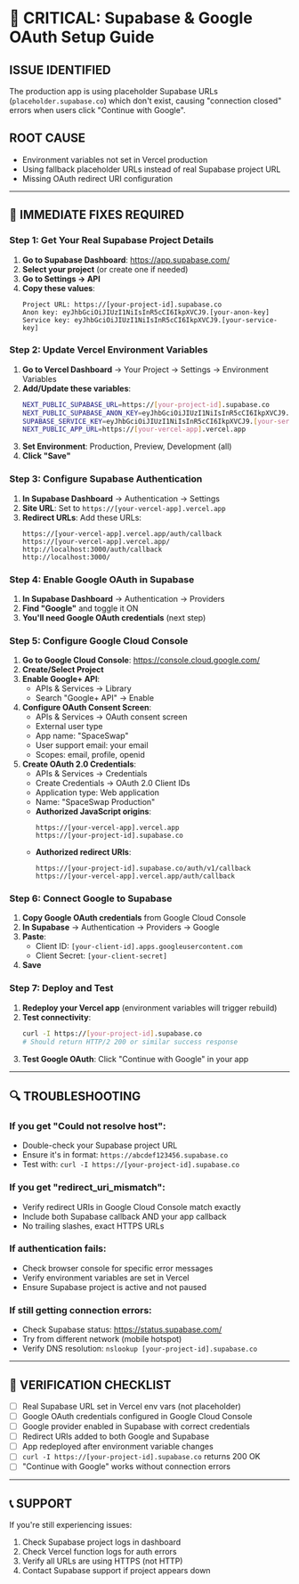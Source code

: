 # 🚨 CRITICAL: Supabase & Google OAuth Setup Guide

## **ISSUE IDENTIFIED**
The production app is using placeholder Supabase URLs (`placeholder.supabase.co`) which don't exist, causing "connection closed" errors when users click "Continue with Google".

## **ROOT CAUSE**
- Environment variables not set in Vercel production
- Using fallback placeholder URLs instead of real Supabase project URL
- Missing OAuth redirect URI configuration

---

## **🔧 IMMEDIATE FIXES REQUIRED**

### **Step 1: Get Your Real Supabase Project Details**

1. **Go to Supabase Dashboard**: https://app.supabase.com/
2. **Select your project** (or create one if needed)
3. **Go to Settings → API**
4. **Copy these values**:
   ```
   Project URL: https://[your-project-id].supabase.co
   Anon key: eyJhbGciOiJIUzI1NiIsInR5cCI6IkpXVCJ9.[your-anon-key]
   Service key: eyJhbGciOiJIUzI1NiIsInR5cCI6IkpXVCJ9.[your-service-key]
   ```

### **Step 2: Update Vercel Environment Variables**

1. **Go to Vercel Dashboard** → Your Project → Settings → Environment Variables
2. **Add/Update these variables**:
   ```bash
   NEXT_PUBLIC_SUPABASE_URL=https://[your-project-id].supabase.co
   NEXT_PUBLIC_SUPABASE_ANON_KEY=eyJhbGciOiJIUzI1NiIsInR5cCI6IkpXVCJ9.[your-anon-key]
   SUPABASE_SERVICE_KEY=eyJhbGciOiJIUzI1NiIsInR5cCI6IkpXVCJ9.[your-service-key]
   NEXT_PUBLIC_APP_URL=https://[your-vercel-app].vercel.app
   ```
3. **Set Environment**: Production, Preview, Development (all)
4. **Click "Save"**

### **Step 3: Configure Supabase Authentication**

1. **In Supabase Dashboard** → Authentication → Settings
2. **Site URL**: Set to `https://[your-vercel-app].vercel.app`
3. **Redirect URLs**: Add these URLs:
   ```
   https://[your-vercel-app].vercel.app/auth/callback
   https://[your-vercel-app].vercel.app/
   http://localhost:3000/auth/callback
   http://localhost:3000/
   ```

### **Step 4: Enable Google OAuth in Supabase**

1. **In Supabase Dashboard** → Authentication → Providers
2. **Find "Google"** and toggle it ON
3. **You'll need Google OAuth credentials** (next step)

### **Step 5: Configure Google Cloud Console**

1. **Go to Google Cloud Console**: https://console.cloud.google.com/
2. **Create/Select Project**
3. **Enable Google+ API**:
   - APIs & Services → Library
   - Search "Google+ API" → Enable
4. **Configure OAuth Consent Screen**:
   - APIs & Services → OAuth consent screen
   - External user type
   - App name: "SpaceSwap"
   - User support email: your email
   - Scopes: email, profile, openid
5. **Create OAuth 2.0 Credentials**:
   - APIs & Services → Credentials
   - Create Credentials → OAuth 2.0 Client IDs
   - Application type: Web application
   - Name: "SpaceSwap Production"
   - **Authorized JavaScript origins**:
     ```
     https://[your-vercel-app].vercel.app
     https://[your-project-id].supabase.co
     ```
   - **Authorized redirect URIs**:
     ```
     https://[your-project-id].supabase.co/auth/v1/callback
     https://[your-vercel-app].vercel.app/auth/callback
     ```

### **Step 6: Connect Google to Supabase**

1. **Copy Google OAuth credentials** from Google Cloud Console
2. **In Supabase** → Authentication → Providers → Google
3. **Paste**:
   - Client ID: `[your-client-id].apps.googleusercontent.com`
   - Client Secret: `[your-client-secret]`
4. **Save**

### **Step 7: Deploy and Test**

1. **Redeploy your Vercel app** (environment variables will trigger rebuild)
2. **Test connectivity**:
   ```bash
   curl -I https://[your-project-id].supabase.co
   # Should return HTTP/2 200 or similar success response
   ```
3. **Test Google OAuth**: Click "Continue with Google" in your app

---

## **🔍 TROUBLESHOOTING**

### **If you get "Could not resolve host"**:
- Double-check your Supabase project URL
- Ensure it's in format: `https://abcdef123456.supabase.co`
- Test with: `curl -I https://[your-project-id].supabase.co`

### **If you get "redirect_uri_mismatch"**:
- Verify redirect URIs in Google Cloud Console match exactly
- Include both Supabase callback AND your app callback
- No trailing slashes, exact HTTPS URLs

### **If authentication fails**:
- Check browser console for specific error messages
- Verify environment variables are set in Vercel
- Ensure Supabase project is active and not paused

### **If still getting connection errors**:
- Check Supabase status: https://status.supabase.com/
- Try from different network (mobile hotspot)
- Verify DNS resolution: `nslookup [your-project-id].supabase.co`

---

## **🚀 VERIFICATION CHECKLIST**

- [ ] Real Supabase URL set in Vercel env vars (not placeholder)
- [ ] Google OAuth credentials configured in Google Cloud Console
- [ ] Google provider enabled in Supabase with correct credentials
- [ ] Redirect URIs added to both Google and Supabase
- [ ] App redeployed after environment variable changes
- [ ] `curl -I https://[your-project-id].supabase.co` returns 200 OK
- [ ] "Continue with Google" works without connection errors

---

## **📞 SUPPORT**

If you're still experiencing issues:
1. Check Supabase project logs in dashboard
2. Check Vercel function logs for auth errors  
3. Verify all URLs are using HTTPS (not HTTP)
4. Contact Supabase support if project appears down
